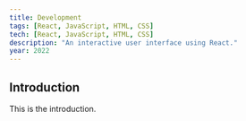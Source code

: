 ```yaml
---
title: Development
tags: [React, JavaScript, HTML, CSS]
tech: [React, JavaScript, HTML, CSS]
description: "An interactive user interface using React."
year: 2022
---
```


## Introduction

This is the introduction.
